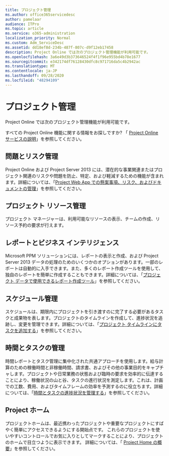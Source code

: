 ```yaml
---
title: プロジェクト管理
ms.author: office365servicedesc
author: pamelaar
audience: ITPro
ms.topic: article
ms.service: o365-administration
localization_priority: Normal
ms.custom: Adm_ServiceDesc
ms.assetid: dd18ef8d-234b-487f-807c-d9f12eb17458
description: Project Online では次のプロジェクト管理機能が利用可能です。
ms.openlocfilehash: 3a6e49d3b373646524f4f1f96e955bd4b78e1677
ms.sourcegitcommit: e342174df76128430dfc8c971716da5c4b2942ac
ms.translationtype: MT
ms.contentlocale: ja-JP
ms.lasthandoff: 09/28/2020
ms.locfileid: "48294109"
---
```

# <a name="project-management"></a>プロジェクト管理

Project Online では次のプロジェクト管理機能が利用可能です。
  
すべての Project Online 機能に関する情報をお探しですか? 「 [Project Online サービスの説明](project-online-service-description.md)」を参照してください。
  
## <a name="issues-and-risk-management"></a>問題とリスク管理

Project Online および Project Server 2013 には、潜在的な事業関連またはプロジェクト関連のリスクや問題を防止、特定、および軽減するための機能が含まれます。詳細については、「[Project Web App での懸案事項、リスク、およびドキュメントの管理](https://go.microsoft.com/fwlink/?LinkId=402634)」を参照してください。
  
## <a name="manage-project-resources"></a>プロジェクト リソース管理

プロジェクト マネージャーは、利用可能なリソースの表示、チームの作成、リソース予約の要求が行えます。
  
## <a name="reporting-and-business-intelligence"></a>レポートとビジネス インテリジェンス

Microsoft PPM ソリューションには、レポートの表示と作成、および Project Server 2013 データの処理のためのいくつかのオプションがあります。一部のレポートは自動的に入手できます。また、多くのレポート作成ツールを使用して、独自のレポートを簡単に作成することもできます。詳細については、「[プロジェクト データで使用できるレポート作成ツール](https://go.microsoft.com/fwlink/?LinkId=402642)」を参照してください。
  
## <a name="schedule-management"></a>スケジュール管理

スケジュールは、期限内にプロジェクトを引き渡すのに完了する必要があるタスクと成果物を表します。プロジェクトのタイムラインを作成して、進捗状況を追跡し、変更を管理できます。詳細については、「[プロジェクト タイムラインにタスクを追加する](https://go.microsoft.com/fwlink/?LinkID=402655)」を参照してください。
  
## <a name="time-and-task-management"></a>時間とタスクの管理

時間レポートとタスク管理に集中化された共通アプローチを使用します。給与計算のための稼働時間と非稼働時間、請求書、およびその他の事業目的をキャプチャします。プロジェクトや日常業務の状態および臨時の要求を効率的に伝達することにより、稼働状況の山と谷、タスクの進行状況を測定します。これは、計画での工数、費用、およびタイムフレームの効率を予測するのに役立ちます。詳細については、「[時間とタスクの進捗状況を管理する](https://go.microsoft.com/fwlink/p/?LinkId=271321)」を参照してください。

## <a name="project-home"></a>Project ホーム

プロジェクトホームは、最近携わったプロジェクトや重要なプロジェクトにすばやく簡単にアクセスできるようにする開始点です。 これらのプロジェクトを使いやすいコントロールでお気に入りとしてマークすることにより、プロジェクトのホームで目立つように表示できます。 詳細については、「 [Project Home の概要](https://support.office.com/article/a3b38418-35e7-4df4-8e4a-ba6a4fa0562a)」を参照してください。
